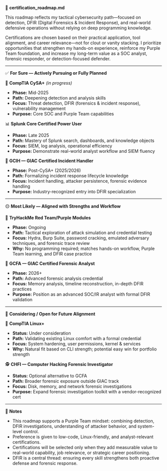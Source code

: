 🧭 **certification_roadmap.md**  

This roadmap reflects my tactical cybersecurity path—focused on detection, DFIR (Digital Forensics & Incident Response), and real-world defensive operations without relying on deep programming knowledge.  

Certifications are chosen based on their practical application, tool alignment, and career relevance—not for clout or vanity stacking. I prioritize opportunities that strengthen my hands-on experience, reinforce my Purple Team foundation, and increase my long-term value as a SOC analyst, forensic responder, or detection-focused defender.  

---

✅ **For Sure — Actively Pursuing or Fully Planned**  

🔐 **CompTIA CySA+** *(in progress)*  
- **Phase:** Mid-2025  
- **Path:** Deepening detection and analysis skills  
- **Focus:** Threat detection, DFIR (forensics & incident response), vulnerability management  
- **Purpose:** Core SOC and Purple Team capabilities  

📊 **Splunk Core Certified Power User**  
- **Phase:** Late 2025  
- **Path:** Mastery of Splunk search, dashboards, and knowledge objects  
- **Focus:** SIEM, log analysis, operational efficiency  
- **Purpose:** Demonstrate real-world analyst workflow and SIEM fluency  

🔐 **GCIH — GIAC Certified Incident Handler**  
- **Phase:** Post-CySA+ (2025/2026)  
- **Path:** Formalizing incident response lifecycle knowledge  
- **Focus:** Incident handling, attacker persistence, forensic evidence handling  
- **Purpose:** Industry-recognized entry into DFIR specialization  

---

🟡 **Most Likely — Aligned with Strengths and Workflow**  

🧪 **TryHackMe Red Team/Purple Modules**  
- **Phase:** Ongoing  
- **Path:** Tactical exploration of attack simulation and credential testing  
- **Focus:** Hydra, Burp Suite, password cracking, emulated adversary techniques, and forensic trace review  
- **Why:** No programming required; matches hands-on workflow, Purple Team learning, and DFIR case practice  

🧾 **GCFA — GIAC Certified Forensic Analyst**  
- **Phase:** 2026+  
- **Path:** Advanced forensic analysis credential  
- **Focus:** Memory analysis, timeline reconstruction, in-depth DFIR practices  
- **Purpose:** Position as an advanced SOC/IR analyst with formal DFIR validation  

---

🔷 **Considering / Open for Future Alignment**  

🐧 **CompTIA Linux+**  
- **Status:** Under consideration  
- **Path:** Validating existing Linux comfort with a formal credential  
- **Focus:** System hardening, user permissions, kernel & services  
- **Why:** Natural fit based on CLI strength; potential easy win for portfolio strength  

🕵️ **CHFI — Computer Hacking Forensic Investigator**  
- **Status:** Optional alternative to GCFA  
- **Path:** Broader forensic exposure outside GIAC track  
- **Focus:** Disk, memory, and network forensic investigations  
- **Purpose:** Expand forensic investigation toolkit with a vendor-recognized cert  

---

📎 **Notes**  
- This roadmap supports a Purple Team mindset: combining detection, DFIR investigations, understanding of attacker behavior, and system-level control.  
- Preference is given to low-code, Linux-friendly, and analyst-relevant certifications.  
- Certifications will be selected only when they add measurable value to real-world capability, job relevance, or strategic career positioning.  
- DFIR is a central thread: ensuring every skill strengthens both proactive defense and forensic response.  

